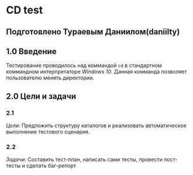 # CD test

## Подготовлено Тураевым Даниилом(daniilty)

## 1.0 Введение

Тестирование проводилось над коммандой `cd` в стандартном коммандном интерпретаторе *Windows 10*. Данная комманда позволяет пользователю менять директории.

## 2.0 Цели и задачи

### 2.1

*Цели:* Предложить структуру каталогов и реализовать автоматическое выполнение тестового сценария.

### 2.2

*Задачи:* Составить тест-план, написать сами тесты, провести пост-тесты и сделать баг-репорт

 


